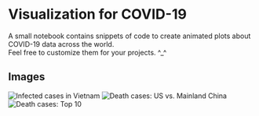 # Visualization for COVID-19

A small notebook contains snippets of code to create animated plots about COVID-19 data across the world.  
Feel free to customize them for your projects. ^_^

## Images

![Infected cases in Vietnam](https://github.com/ngdthanh2000/notebook-collection/blob/main/visualization/covid-19/oneline.gif?raw=true)
![Death cases: US vs. Mainland China](https://github.com/ngdthanh2000/notebook-collection/blob/main/visualization/covid-19/twolines.gif?raw=true)
![Death cases: Top 10](https://github.com/ngdthanh2000/notebook-collection/blob/main/visualization/covid-19/top10.gif?raw=true)
